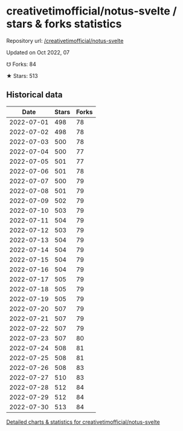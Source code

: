 # creativetimofficial/notus-svelte / stars & forks statistics

Repository url: [/creativetimofficial/notus-svelte](https://github.com/creativetimofficial/notus-svelte)

Updated on Oct 2022, 07

☋ Forks: 84

★ Stars: 513

## Historical data
| Date | Stars | Forks |
|------|-------|-------|
| 2022-07-01 | 498 | 78 | 
| 2022-07-02 | 498 | 78 | 
| 2022-07-03 | 500 | 78 | 
| 2022-07-04 | 500 | 77 | 
| 2022-07-05 | 501 | 77 | 
| 2022-07-06 | 501 | 78 | 
| 2022-07-07 | 500 | 79 | 
| 2022-07-08 | 501 | 79 | 
| 2022-07-09 | 502 | 79 | 
| 2022-07-10 | 503 | 79 | 
| 2022-07-11 | 504 | 79 | 
| 2022-07-12 | 503 | 79 | 
| 2022-07-13 | 504 | 79 | 
| 2022-07-14 | 504 | 79 | 
| 2022-07-15 | 504 | 79 | 
| 2022-07-16 | 504 | 79 | 
| 2022-07-17 | 505 | 79 | 
| 2022-07-18 | 505 | 79 | 
| 2022-07-19 | 505 | 79 | 
| 2022-07-20 | 507 | 79 | 
| 2022-07-21 | 507 | 79 | 
| 2022-07-22 | 507 | 79 | 
| 2022-07-23 | 507 | 80 | 
| 2022-07-24 | 508 | 81 | 
| 2022-07-25 | 508 | 81 | 
| 2022-07-26 | 508 | 83 | 
| 2022-07-27 | 510 | 83 | 
| 2022-07-28 | 512 | 84 | 
| 2022-07-29 | 512 | 84 | 
| 2022-07-30 | 513 | 84 | 


[Detailed charts & statistics for creativetimofficial/notus-svelte](https://reviewgithub.com/rep/creativetimofficial/notus-svelte)
